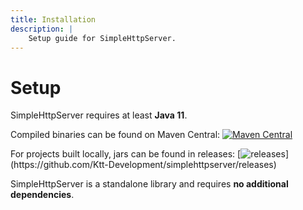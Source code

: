 ```yaml
---
title: Installation
description: |
    Setup guide for SimpleHttpServer.
---
```


# Setup

SimpleHttpServer requires at least **Java 11**.

Compiled binaries can be found on Maven Central: [![Maven Central](https://img.shields.io/maven-central/v/com.kttdevelopment/simplehttpserver)](https://mvnrepository.com/artifact/com.kttdevelopment/simplehttpserver)

For projects built locally, jars can be found in releases: [![releases](https://img.shields.io/github/v/release/ktt-development/simplehttpserver?include_prereleases")](https://github.com/Ktt-Development/simplehttpserver/releases)

SimpleHttpServer is a standalone library and requires **no additional dependencies**.